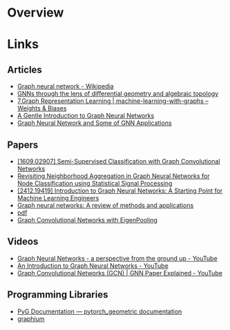 # Overview
# Links
## Articles
- [Graph neural network - Wikipedia](https://en.wikipedia.org/wiki/Graph_neural_network)
- [GNNs through the lens of differential geometry and algebraic topology](https://blog.x.com/engineering/en_us/topics/insights/2021/graph-neural-networks-through-the-lens-of-differential-geometry-)
- [7.Graph Representation Learning | machine-learning-with-graphs – Weights & Biases](https://wandb.ai/syllogismos/machine-learning-with-graphs/reports/7-Graph-Representation-Learning--VmlldzozNzcwMDk)
- [A Gentle Introduction to Graph Neural Networks](https://distill.pub/2021/gnn-intro/)
- [Graph Neural Network and Some of GNN Applications](https://neptune.ai/blog/graph-neural-network-and-some-of-gnn-applications)
## Papers
- [[1609.02907] Semi-Supervised Classification with Graph Convolutional Networks](https://arxiv.org/abs/1609.02907)
- [Revisiting Neighborhood Aggregation in Graph Neural Networks for Node Classification using Statistical Signal Processing](https://arxiv.org/html/2407.15284v1)
- [[2412.19419] Introduction to Graph Neural Networks: A Starting Point for Machine Learning Engineers](https://arxiv.org/abs/2412.19419)
- [Graph neural networks: A review of methods and applications](https://arxiv.org/pdf/1812.08434)
- [pdf](https://openreview.net/pdf?id=SJU4ayYgl)
- [Graph Convolutional Networks with EigenPooling](https://dl.acm.org/doi/pdf/10.1145/3292500.3330982)
## Videos
- [Graph Neural Networks - a perspective from the ground up - YouTube](https://www.youtube.com/watch?v=GXhBEj1ZtE8)
- [An Introduction to Graph Neural Networks - YouTube](https://www.youtube.com/watch?v=aFnHYEv71U4)
- [Graph Convolutional Networks (GCN) | GNN Paper Explained - YouTube](https://www.youtube.com/watch?v=VyIOfIglrUM)
## Programming Libraries
- [PyG Documentation — pytorch_geometric documentation](https://pytorch-geometric.readthedocs.io/en/2.5.2/index.html)
- [graphium](https://graphium-docs.datamol.io/2.0.2/index.html)